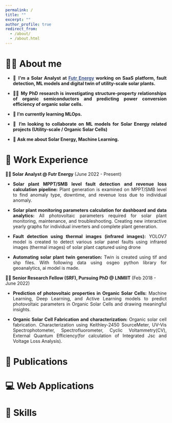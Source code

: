 ```yaml
---
permalink: /
title: ""
excerpt: ""
author_profile: true
redirect_from: 
  - /about/
  - /about.html
---
```


# 👨‍🔬 About me
- <p style="text-align: justify;">🔭 <strong>I'm a Solar Analyst at <a href="https://www.futr.energy/" target="_blank" style="color:#3B528B;">Futr Energy</a> working on SaaS platform, fault detection, ML models and digital twin of utility-scale solar plants.</strong></p>

- <p style="text-align: justify;"> 👨‍🔬 <strong>My PhD research is investigating structure-property relationships of organic semiconductors and predicting power conversion efficiency of organic solar cells.</strong></p>

- <p style="text-align: justify;"> 🌱 <strong>I’m currently learning MLOps.</strong></p>

- <p style="text-align: justify;"> 👯 <strong>I’m looking to collaborate on ML models for Solar Energy related projects (Utility-scale / Organic Solar Cells)</strong></p>

- <p style="text-align: justify;"> 💬 <strong>Ask me about Solar Energy, Machine Learning.</strong> </p>


# 💼 Work Experience
**👨‍💻 Solar Analyst @ Futr Energy** (June 2022 - Present)
- <p style="text-align: justify;"><strong>Solar plant MPPT/SMB level fault detection and revenue loss calculation pipeline:</strong> Plant generation is examined on MPPT/SMB level to find anomaly type, downtime, and revenue loss due to individual anomaly.</p>
- <p style="text-align: justify;"><strong>Solar plant monitoring parameters calculation for dashboard and data analytics:</strong> All photovoltaic parameters required for solar plant monitoring, maintenance, and troubleshooting. Creating new interactive yearly graphs for individual inverters and complete plant generation.</p>
- <p style="text-align: justify;"><strong>Fault detection using thermal images (infrared images):</strong> YOLOV7 model is created to detect various solar panel faults using infrared images (thermal images) of solar plant captured using drone</p>
- <p style="text-align: justify;"><strong>Automating solar plant twin generation:</strong> Twin is created using tif and shp files. With following data using osgeo python library for geoanalytics, ai model is made.</p>

**👨‍🎓 Senior Research Fellow (SRF), Pursuing PhD @ LNMIIT** (Feb 2018 - June 2022)
- <p style="text-align: justify;"><strong>Prediction of photovoltaic properties in Organic Solar Cells:</strong> Machine Learning, Deep Learning, and Active Learning models to predict photovoltaic parameters in Organic Solar Cells and drawing meaningful insights.</p>
- <p style="text-align: justify;"><strong>Organic Solar Cell Fabrication and characterization:</strong> Organic solar cell fabrication. Characterization using Keithley-2450 SourceMeter, UV-Vis Spectrophotometer, Spectrofluorometer, Cyclic Voltammetry(CV), External Quantum Efficiency(for calculation of Integrated Jsc and Voltage Loss Analysis).</p>


# 📄 Publications




# 💻 Web Applications

# 🔧 Skills
